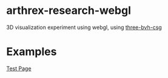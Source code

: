 # arthrex-research-webgl
3D visualization experiment using webgl, using [three-bvh-csg](https://github.com/gkjohnson/three-bvh-csg)

# Examples

[Test Page](https://debkumarxr.github.io/arthrex-research-webgl/arthrex/bundle/simple.html)

